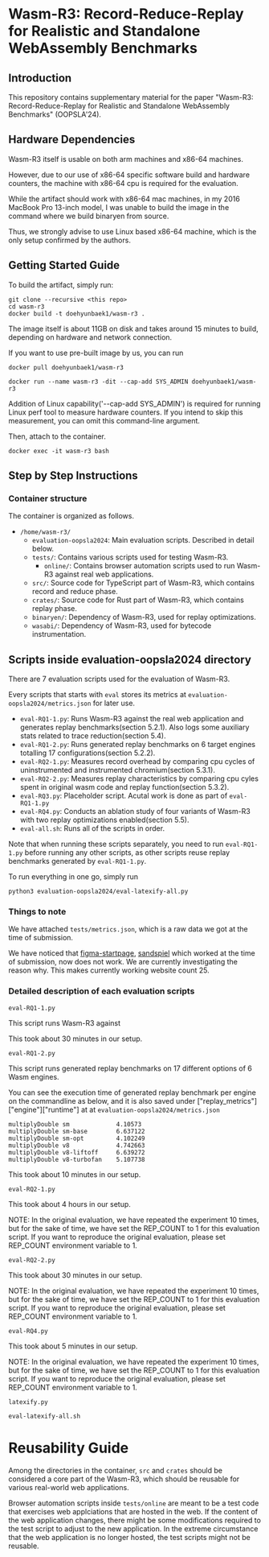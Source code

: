 # Wasm-R3: Record-Reduce-Replay for Realistic and Standalone  WebAssembly Benchmarks

## Introduction

This repository contains supplementary material for the paper "Wasm-R3: Record-Reduce-Replay for Realistic and Standalone  WebAssembly Benchmarks" (OOPSLA'24).

## Hardware Dependencies

Wasm-R3 itself is usable on both arm machines and x86-64 machines.

However, due to our use of x86-64 specific software build and hardware counters, the machine with x86-64 cpu is required for the evaluation.

While the artifact should work with x86-64 mac machines, in my 2016 MacBook Pro 13-inch model, I was unable to build the image in the command where we build binaryen from source.

Thus, we strongly advise to use Linux based x86-64 machine, which is the only setup confirmed by the authors.

## Getting Started Guide

To build the artifact, simply run: 
```
git clone --recursive <this repo>
cd wasm-r3
docker build -t doehyunbaek1/wasm-r3 .
```
The image itself is about 11GB on disk and takes around 15 minutes to build, depending on hardware and network connection.

If you want to use pre-built image by us, you can run

```
docker pull doehyunbaek1/wasm-r3
```

```
docker run --name wasm-r3 -dit --cap-add SYS_ADMIN doehyunbaek1/wasm-r3
```

Addition of Linux capability('--cap-add SYS_ADMIN') is required for running Linux perf tool to measure hardware counters.
If you intend to skip this measurement, you can omit this command-line argument.

Then, attach to the container.

```
docker exec -it wasm-r3 bash
```

## Step by Step Instructions

### Container structure 

The container is organized as follows.

- `/home/wasm-r3/`
  - `evaluation-oopsla2024`: Main evaluation scripts. Described in detail below.
  - `tests/`: Contains various scripts used for testing Wasm-R3.
    - `online/`: Contains browser automation scripts used to run Wasm-R3 against real web applications.
  - `src/`: Source code for TypeScript part of Wasm-R3, which contains record and reduce phase.
  - `crates/`: Source code for Rust part of Wasm-R3, which contains replay phase.
  - `binaryen/`: Dependency of Wasm-R3, used for replay optimizations.
  - `wasabi/`: Dependency of Wasm-R3, used for bytecode instrumentation.

## Scripts inside evaluation-oopsla2024 directory

There are 7 evaluation scripts used for the evaluation of Wasm-R3.

Every scripts that starts with `eval` stores its metrics at `evaluation-oopsla2024/metrics.json` for later use.

- `eval-RQ1-1.py`: Runs Wasm-R3 against the real web application and generates replay benchmarks(section 5.2.1). Also logs some auxiliary stats related to trace reduction(section 5.4).
- `eval-RQ1-2.py`: Runs generated replay benchmarks on 6 target engines totalling 17 configurations(section 5.2.2).
- `eval-RQ2-1.py`: Measures record overhead by comparing cpu cycles of uninstrumented and instrumented chromium(section 5.3.1).
- `eval-RQ2-2.py`: Measures replay characteristics by comparing cpu cyles spent in original wasm code and replay function(section 5.3.2).
- `eval-RQ3.py`: Placeholder script. Acutal work is done as part of `eval-RQ1-1.py`
- `eval-RQ4.py`: Conducts an ablation study of four variants of Wasm-R3 with two replay optimizations enabled(section 5.5).
- `eval-all.sh`: Runs all of the scripts in order.

Note that when running these scripts separately, you need to run `eval-RQ1-1.py` before running any other scripts, as other scripts reuse replay benchmarks generated by `eval-RQ1-1.py`.

To run everything in one go, simply run

```
python3 evaluation-oopsla2024/eval-latexify-all.py
```

### Things to note

We have attached `tests/metrics.json`, which is a raw data we got at the time of submission.

We have noticed that [figma-startpage](https://www.figma.com), [sandspiel](https://sandspiel.club) which worked at the time of submission, now does not work.
We are currently investigating the reason why. This makes currently working website count 25.

### Detailed description of each evaluation scripts

`eval-RQ1-1.py`

This script runs Wasm-R3 against 

This took about 30 minutes in our setup.

`eval-RQ1-2.py`

This script runs generated replay benchmarks on 17 different options of 6 Wasm engines.

You can see the execution time of generated replay benchmark per engine on the commandline as below, and it is also saved under ["replay_metrics"]["engine"]["runtime"] at at `evaluation-oopsla2024/metrics.json`

```
multiplyDouble sm             4.10573
multiplyDouble sm-base        6.637122
multiplyDouble sm-opt         4.102249
multiplyDouble v8             4.742663
multiplyDouble v8-liftoff     6.639272
multiplyDouble v8-turbofan    5.107738
```

This took about 10 minutes in our setup.

`eval-RQ2-1.py`

This took about 4 hours in our setup.

NOTE: In the original evaluation, we have repeated the experiment 10 times, but for the sake of time, we have set the REP_COUNT to 1 for this evaluation script.
If you want to reproduce the original evaluation, please set REP_COUNT environment variable to 1.

`eval-RQ2-2.py`

This took about 30 minutes in our setup.

NOTE: In the original evaluation, we have repeated the experiment 10 times, but for the sake of time, we have set the REP_COUNT to 1 for this evaluation script.
If you want to reproduce the original evaluation, please set REP_COUNT environment variable to 1.

`eval-RQ4.py`

This took about 5 minutes in our setup. 

NOTE: In the original evaluation, we have repeated the experiment 10 times, but for the sake of time, we have set the REP_COUNT to 1 for this evaluation script.
If you want to reproduce the original evaluation, please set REP_COUNT environment variable to 1.


`latexify.py`

`eval-latexify-all.sh`


# Reusability Guide

Among the directories in the container, `src` and `crates` should be considered a core part of the Wasm-R3, which should be reusable for various real-world web applications.

Browser automation scripts inside `tests/online` are meant to be a test code that exercises web applciations that are hosted in the web. If the content of the web application changes, there might be some modifications required to the test script to adjust to the new application. In the extreme circumstance that the web application is no longer hosted, the test scripts might not be reusable.
